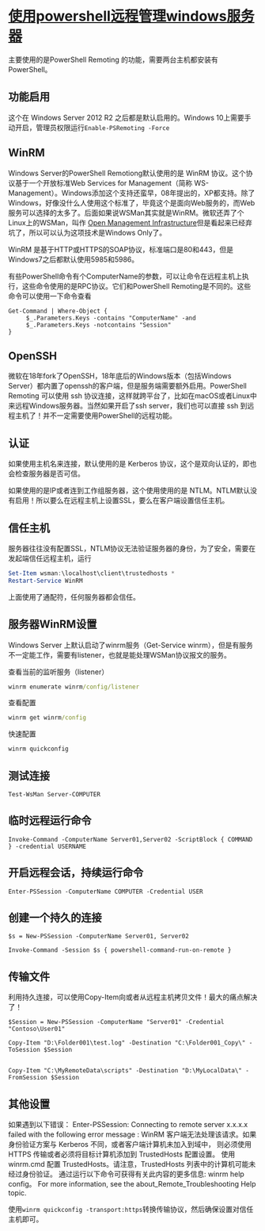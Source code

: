 # [使用powershell远程管理windows服务器](https://github.com/shyn/shyn.github.io/issues/13)

主要使用的是PowerShell Remoting 的功能，需要两台主机都安装有PowerShell。

## 功能启用

这个在 Windows Server 2012 R2 之后都是默认启用的。Windows 10上需要手动开启，管理员权限运行`Enable-PSRemoting -Force`

## WinRM

Windows Server的PowerShell Remotiong默认使用的是 WinRM 协议。这个协议基于一个开放标准Web Services for Management（简称 WS-Management）。Windows添加这个支持还蛮早，08年提出的，XP都支持。除了Windows，好像没什么人使用这个标准了，毕竟这个是面向Web服务的，而Web服务可以选择的太多了。后面如果说WSMan其实就是WinRM。微软还弄了个Linux上的WSMan，叫作 [Open Management Infrastructure](https://github.com/Microsoft/omi)但是看起来已经弃坑了，所以可以认为这项技术是Windows Only了。

WinRM 是基于HTTP或HTTPS的SOAP协议，标准端口是80和443，但是Windows7之后都默认使用5985和5986。

有些PowerShell命令有个ComputerName的参数，可以让命令在远程主机上执行，这些命令使用的是RPC协议。它们和PowerShell Remoting是不同的。这些命令可以使用一下命令查看
```pwsh
Get-Command | Where-Object {
     $_.Parameters.Keys -contains "ComputerName" -and
     $_.Parameters.Keys -notcontains "Session"
}
```

## OpenSSH

微软在18年fork了OpenSSH，18年底后的Windows版本（包括Windows Server）都内置了openssh的客户端，但是服务端需要额外启用。PowerShell Remoting 可以使用 ssh 协议连接，这样就跨平台了，比如在macOS或者Linux中来远程Windows服务器。当然如果开启了ssh server，我们也可以直接 ssh 到远程主机了！并不一定需要使用PowerShell的远程功能。

## 认证

如果使用主机名来连接，默认使用的是 Kerberos 协议，这个是双向认证的，即也会检查服务器是否可信。

如果使用的是IP或者连到工作组服务器，这个使用使用的是 NTLM。NTLM默认没有启用！所以要么在远程主机上设置SSL，要么在客户端设置信任主机。

## 信任主机

服务器往往没有配置SSL，NTLM协议无法验证服务器的身份，为了安全，需要在发起端信任远程主机，运行
```powershell
Set-Item wsman:\localhost\client\trustedhosts *
Restart-Service WinRM
```
上面使用了通配符，任何服务器都会信任。

## 服务器WinRM设置

Windows Server 上默认启动了winrm服务（Get-Service winrm），但是有服务不一定能工作，需要有listener，也就是能处理WSMan协议报文的服务。

查看当前的监听服务（listener）
```cmd
winrm enumerate winrm/config/listener
```
查看配置
```cmd
winrm get winrm/config
```
快速配置
```cmd
winrm quickconfig
```

## 测试连接
```pwsh
Test-WsMan Server-COMPUTER
```

## 临时远程运行命令

```pwsh
Invoke-Command -ComputerName Server01,Server02 -ScriptBlock { COMMAND } -credential USERNAME
```

## 开启远程会话，持续运行命令

```pwsh
Enter-PSSession -ComputerName COMPUTER -Credential USER
```

## 创建一个持久的连接
```pwsh
$s = New-PSSession -ComputerName Server01, Server02

Invoke-Command -Session $s { powershell-command-run-on-remote }
```

## 传输文件

利用持久连接，可以使用Copy-Item向或者从远程主机拷贝文件！最大的痛点解决了！
```pwsh
$Session = New-PSSession -ComputerName "Server01" -Credential "Contoso\User01"

Copy-Item "D:\Folder001\test.log" -Destination "C:\Folder001_Copy\" -ToSession $Session


Copy-Item "C:\MyRemoteData\scripts" -Destination "D:\MyLocalData\" -FromSession $Session

```

## 其他设置

如果遇到以下错误：
	Enter-PSSession: Connecting to remote server x.x.x.x failed with the following error message : WinRM 客户端无法处理该请求。如果身份验证方案与 Kerberos 不同，或者客户端计算机未加入到域中， 则必须使用 HTTPS 传输或者必须将目标计算机添加到 TrustedHosts 配置设置。 使用 winrm.cmd 配置 TrustedHosts。请注意，TrustedHosts 列表中的计算机可能未经过身份验证。 通过运行以下命令可获得有关此内容的更多信息: winrm help config。 For more information, see the about_Remote_Troubleshooting Help topic.

使用`winrm quickconfig -transport:https`转换传输协议，然后确保设置对信任主机即可。